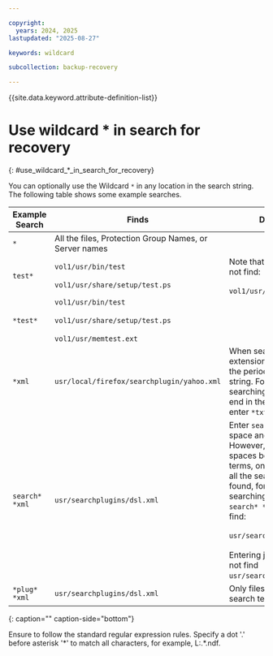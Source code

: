 ```yaml
---

copyright:
  years: 2024, 2025
lastupdated: "2025-08-27"

keywords: wildcard

subcollection: backup-recovery

---
```


{{site.data.keyword.attribute-definition-list}}

# Use wildcard \* in search for recovery
{: #use_wildcard_*_in_search_for_recovery}


You can optionally use the Wildcard `*` in any location in the search string. The following table shows some example searches.

| **Example Search** | **Finds** | **Description** |
| --- | --- | --- |
| `*` | All the files, Protection Group Names, or Server names |     |
| `test*` | `vol1/usr/bin/test`<br><br>`vol1/usr/share/setup/test.ps` | Note that this search does not find: <br><br>`vol1/usr/memtest.ext` |
| `*test*` | `vol1/usr/bin/test`<br><br>`vol1/usr/share/setup/test.ps`<br><br>`vol1/usr/memtest.ext` |     |
| `*xml` | `usr/local/firefox/searchplugin/yahoo.xml` | When searching for file extensions, do not enter the period in the search string. For example if searching for all files that end in the `.txt` extension, enter `*txt` and not `*.txt`. |
| `search* *xml` | `usr/searchplugins/dsl.xml` | Enter `search* *xml` with a space and not `search*xml`. However, when you add spaces between search terms, only files that match all the search terms are found, for example searching with the string: `search* *xml` does not find: <br><br>`usr/searchplugins`<br><br>Entering just `search` does not find `usr/searchplugins/dsl.xml`. |
| `*plug* *xml` | `usr/searchplugins/dsl.xml` | Only files that match all the search terms are found. |
{: caption="" caption-side="bottom"}

Ensure to follow the standard regular expression rules. Specify a dot '.' before asterisk '\*' to match all characters, for example, L:.\*.ndf.
